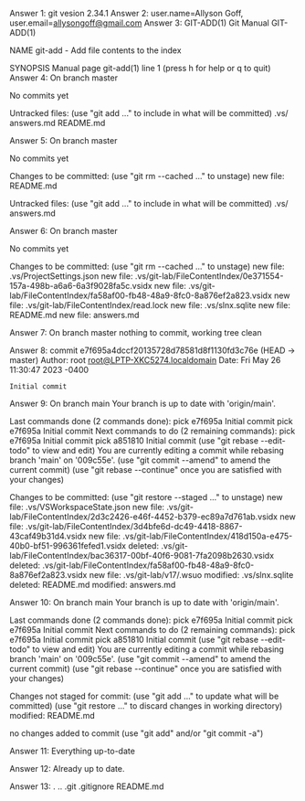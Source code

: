 Answer 1: git vesion 2.34.1
Answer 2: user.name=Allyson Goff, user.email=allysongoff@gmail.com
Answer 3: 
GIT-ADD(1)                   Git Manual                  GIT-ADD(1)

NAME
       git-add - Add file contents to the index

SYNOPSIS
 Manual page git-add(1) line 1 (press h for help or q to quit)     
 Answer 4:
On branch master

No commits yet

Untracked files:
  (use "git add <file>..." to include in what will be committed)
        .vs/
        answers.md
        README.md

Answer 5: 
On branch master

No commits yet

Changes to be committed:
  (use "git rm --cached <file>..." to unstage)
        new file:   README.md

Untracked files:
  (use "git add <file>..." to include in what will be committed)
        .vs/
        answers.md

Answer 6:
On branch master

No commits yet

Changes to be committed:
  (use "git rm --cached <file>..." to unstage)
        new file:   .vs/ProjectSettings.json
        new file:   .vs/git-lab/FileContentIndex/0e371554-157a-498b-a6a6-6a3f9028fa5c.vsidx
        new file:   .vs/git-lab/FileContentIndex/fa58af00-fb48-48a9-8fc0-8a876ef2a823.vsidx
        new file:   .vs/git-lab/FileContentIndex/read.lock
        new file:   .vs/slnx.sqlite
        new file:   README.md
        new file:   answers.md

Answer 7:
On branch master
nothing to commit, working tree clean

Answer 8:
commit e7f695a4dccf20135728d78581d8f1130fd3c76e (HEAD -> master)
Author: root <root@LPTP-XKC5274.localdomain>
Date:   Fri May 26 11:30:47 2023 -0400

    Initial commit

Answer 9:
On branch main
Your branch is up to date with 'origin/main'.

Last commands done (2 commands done):
   pick e7f695a Initial commit
   pick e7f695a Initial commit
Next commands to do (2 remaining commands):
   pick e7f695a Initial commit
   pick a851810 Initial commit
  (use "git rebase --edit-todo" to view and edit)
You are currently editing a commit while rebasing branch 'main' on '009c55e'.
  (use "git commit --amend" to amend the current commit)
  (use "git rebase --continue" once you are satisfied with your changes)

Changes to be committed:
  (use "git restore --staged <file>..." to unstage)
        new file:   .vs/VSWorkspaceState.json
        new file:   .vs/git-lab/FileContentIndex/2d3c2426-e46f-4452-b379-ec89a7d761ab.vsidx
        new file:   .vs/git-lab/FileContentIndex/3d4bfe6d-dc49-4418-8867-43caf49b31d4.vsidx
        new file:   .vs/git-lab/FileContentIndex/418d150a-e475-40b0-bf51-996361fefed1.vsidx
        deleted:    .vs/git-lab/FileContentIndex/bac36317-00bf-40f6-9081-7fa2098b2630.vsidx
        deleted:    .vs/git-lab/FileContentIndex/fa58af00-fb48-48a9-8fc0-8a876ef2a823.vsidx
        new file:   .vs/git-lab/v17/.wsuo
        modified:   .vs/slnx.sqlite
        deleted:    README.md
        modified:   answers.md

Answer 10:
On branch main
Your branch is up to date with 'origin/main'.

Last commands done (2 commands done):
   pick e7f695a Initial commit
   pick e7f695a Initial commit
Next commands to do (2 remaining commands):
   pick e7f695a Initial commit
   pick a851810 Initial commit
  (use "git rebase --edit-todo" to view and edit)
You are currently editing a commit while rebasing branch 'main' on '009c55e'.
  (use "git commit --amend" to amend the current commit)
  (use "git rebase --continue" once you are satisfied with your changes)

Changes not staged for commit:
  (use "git add <file>..." to update what will be committed)
  (use "git restore <file>..." to discard changes in working directory)
        modified:   README.md

no changes added to commit (use "git add" and/or "git commit -a")

Answer 11:
Everything up-to-date

Answer 12:
Already up to date.
       
Answer 13:
.  ..  .git  .gitignore  README.md
